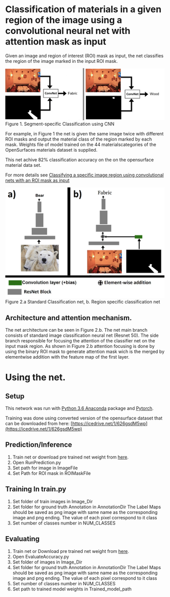# Classification of materials in a given region of the image using a convolutional neural net with attention mask as input

Given an image and region of interest (ROI) mask as input, the net classifies the region of the image marked in the input ROI mask. 

![](/Figure1.png)
Figure 1. Segment-specific Classification using CNN

For example, in Figure 1  the net is given the same image twice with different ROI masks and output the material class of the region marked by each mask.
Weights file of model trained on the 44 materialscategories of the OpenSurfaces materials dataset is supplied.

This net achive 82% classification accuracy on the on the opensurface material data set.

For more details see [Classifying a specific image region using convolutional nets with an ROI mask as input](https://arxiv.org/pdf/1812.00291.pdf)

![](/FIgure2.png)
Figure 2.a Standard Classification net, b. Region specific classification net

## Architecture and attention mechanism.
The net architecture can be seen in Figure 2.b. The net main branch consists of standard image classification neural net (Resnet 50). 
The side branch responsible for focusing the attention of the classifier net on the input mask region.
As shown in Figure 2.b attention focusing is done by using the binary ROI mask to generate attention mask wich is the merged by elementwise addition with the feature map of the first layer.

# Using the net.
## Setup
This network was run with [Python 3.6 Anaconda](https://www.anaconda.com/download/) package and [Pytorch](https://pytorch.org/). 

Training was done using converted version of the opensurface dataset that can be downloaded from here:
[https://icedrive.net/1/626gsdM5wp](https://icedrive.net/1/626gsdM5wp)

## Prediction/Inference

1. Train net or download pre trained net weight from [here](https://drive.google.com/file/d/1GI_uqwFWUJGr7-g04UufQsIsxmiBSoCv/view?usp=sharing).
2. Open RunPrediction.py 
3. Set path for image in ImageFile
4. Set Path for ROI mask in ROIMaskFile

## Training In train.py
1. Set folder of train images in Image_Dir
2. Set folder for ground truth Annotation in AnnotationDir
    The Label Maps should be saved as png image with same name as the corresponding image and png ending. The value of each pixel correspond to it class
3. Set number of classes number in NUM_CLASSES

## Evaluating 
1. Train net or Download pre trained net weight from [here](https://drive.google.com/file/d/1GI_uqwFWUJGr7-g04UufQsIsxmiBSoCv/view?usp=sharing).
2. Open EvaluateAccuracy.py
3. Set folder of images in Image_Dir
4. Set folder for ground truth Annotation in AnnotationDir
    The Label Maps should be saved as png image with same name as the corresponding image and png ending. The value of each pixel correspond to it class
5. Set number of classes number in NUM_CLASSES
6. Set path to trained model weights in Trained_model_path


